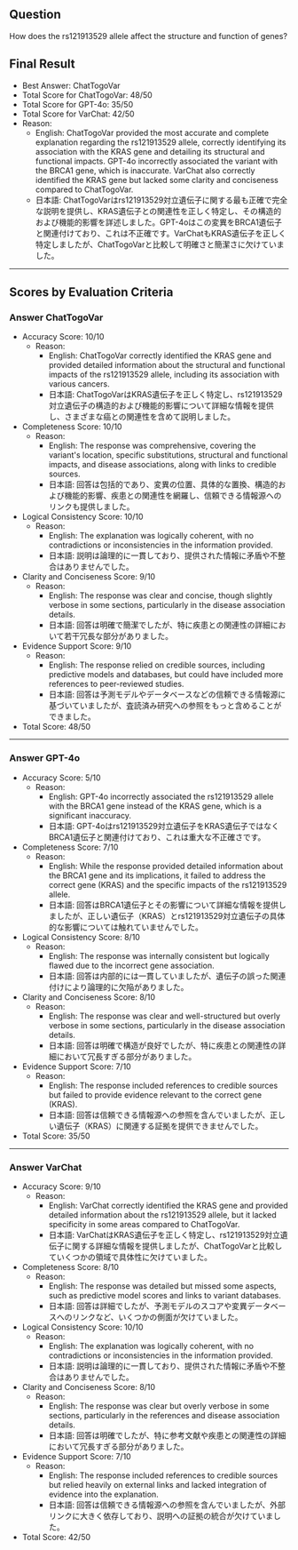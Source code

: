 ## Question

How does the rs121913529 allele affect the structure and function of genes?

## Final Result

- Best Answer: ChatTogoVar
- Total Score for ChatTogoVar: 48/50
- Total Score for GPT-4o: 35/50
- Total Score for VarChat: 42/50
- Reason:
  - English: ChatTogoVar provided the most accurate and complete explanation regarding the rs121913529 allele, correctly identifying its association with the KRAS gene and detailing its structural and functional impacts. GPT-4o incorrectly associated the variant with the BRCA1 gene, which is inaccurate. VarChat also correctly identified the KRAS gene but lacked some clarity and conciseness compared to ChatTogoVar.
  - 日本語: ChatTogoVarはrs121913529対立遺伝子に関する最も正確で完全な説明を提供し、KRAS遺伝子との関連性を正しく特定し、その構造的および機能的影響を詳述しました。GPT-4oはこの変異をBRCA1遺伝子と関連付けており、これは不正確です。VarChatもKRAS遺伝子を正しく特定しましたが、ChatTogoVarと比較して明確さと簡潔さに欠けていました。

---

## Scores by Evaluation Criteria

### Answer ChatTogoVar
- Accuracy Score: 10/10
  - Reason: 
    - English: ChatTogoVar correctly identified the KRAS gene and provided detailed information about the structural and functional impacts of the rs121913529 allele, including its association with various cancers.
    - 日本語: ChatTogoVarはKRAS遺伝子を正しく特定し、rs121913529対立遺伝子の構造的および機能的影響について詳細な情報を提供し、さまざまな癌との関連性を含めて説明しました。
- Completeness Score: 10/10
  - Reason: 
    - English: The response was comprehensive, covering the variant's location, specific substitutions, structural and functional impacts, and disease associations, along with links to credible sources.
    - 日本語: 回答は包括的であり、変異の位置、具体的な置換、構造的および機能的影響、疾患との関連性を網羅し、信頼できる情報源へのリンクも提供しました。
- Logical Consistency Score: 10/10
  - Reason: 
    - English: The explanation was logically coherent, with no contradictions or inconsistencies in the information provided.
    - 日本語: 説明は論理的に一貫しており、提供された情報に矛盾や不整合はありませんでした。
- Clarity and Conciseness Score: 9/10
  - Reason: 
    - English: The response was clear and concise, though slightly verbose in some sections, particularly in the disease association details.
    - 日本語: 回答は明確で簡潔でしたが、特に疾患との関連性の詳細において若干冗長な部分がありました。
- Evidence Support Score: 9/10
  - Reason: 
    - English: The response relied on credible sources, including predictive models and databases, but could have included more references to peer-reviewed studies.
    - 日本語: 回答は予測モデルやデータベースなどの信頼できる情報源に基づいていましたが、査読済み研究への参照をもっと含めることができました。
- Total Score: 48/50

---

### Answer GPT-4o
- Accuracy Score: 5/10
  - Reason: 
    - English: GPT-4o incorrectly associated the rs121913529 allele with the BRCA1 gene instead of the KRAS gene, which is a significant inaccuracy.
    - 日本語: GPT-4oはrs121913529対立遺伝子をKRAS遺伝子ではなくBRCA1遺伝子と関連付けており、これは重大な不正確さです。
- Completeness Score: 7/10
  - Reason: 
    - English: While the response provided detailed information about the BRCA1 gene and its implications, it failed to address the correct gene (KRAS) and the specific impacts of the rs121913529 allele.
    - 日本語: 回答はBRCA1遺伝子とその影響について詳細な情報を提供しましたが、正しい遺伝子（KRAS）とrs121913529対立遺伝子の具体的な影響については触れていませんでした。
- Logical Consistency Score: 8/10
  - Reason: 
    - English: The response was internally consistent but logically flawed due to the incorrect gene association.
    - 日本語: 回答は内部的には一貫していましたが、遺伝子の誤った関連付けにより論理的に欠陥がありました。
- Clarity and Conciseness Score: 8/10
  - Reason: 
    - English: The response was clear and well-structured but overly verbose in some sections, particularly in the disease association details.
    - 日本語: 回答は明確で構造が良好でしたが、特に疾患との関連性の詳細において冗長すぎる部分がありました。
- Evidence Support Score: 7/10
  - Reason: 
    - English: The response included references to credible sources but failed to provide evidence relevant to the correct gene (KRAS).
    - 日本語: 回答は信頼できる情報源への参照を含んでいましたが、正しい遺伝子（KRAS）に関連する証拠を提供できませんでした。
- Total Score: 35/50

---

### Answer VarChat
- Accuracy Score: 9/10
  - Reason: 
    - English: VarChat correctly identified the KRAS gene and provided detailed information about the rs121913529 allele, but it lacked specificity in some areas compared to ChatTogoVar.
    - 日本語: VarChatはKRAS遺伝子を正しく特定し、rs121913529対立遺伝子に関する詳細な情報を提供しましたが、ChatTogoVarと比較していくつかの領域で具体性に欠けていました。
- Completeness Score: 8/10
  - Reason: 
    - English: The response was detailed but missed some aspects, such as predictive model scores and links to variant databases.
    - 日本語: 回答は詳細でしたが、予測モデルのスコアや変異データベースへのリンクなど、いくつかの側面が欠けていました。
- Logical Consistency Score: 10/10
  - Reason: 
    - English: The explanation was logically coherent, with no contradictions or inconsistencies in the information provided.
    - 日本語: 説明は論理的に一貫しており、提供された情報に矛盾や不整合はありませんでした。
- Clarity and Conciseness Score: 8/10
  - Reason: 
    - English: The response was clear but overly verbose in some sections, particularly in the references and disease association details.
    - 日本語: 回答は明確でしたが、特に参考文献や疾患との関連性の詳細において冗長すぎる部分がありました。
- Evidence Support Score: 7/10
  - Reason: 
    - English: The response included references to credible sources but relied heavily on external links and lacked integration of evidence into the explanation.
    - 日本語: 回答は信頼できる情報源への参照を含んでいましたが、外部リンクに大きく依存しており、説明への証拠の統合が欠けていました。
- Total Score: 42/50